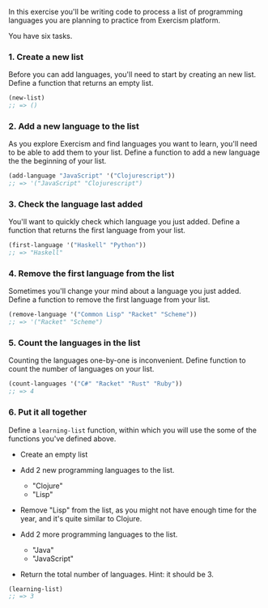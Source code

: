 In this exercise you'll be writing code to process a list of programming languages you are planning to practice from Exercism platform.

You have six tasks.

### 1. Create a new list

Before you can add languages, you'll need to start by creating an new list. Define a function that returns an empty list.

``` clojure
(new-list)
;; => ()
```

### 2. Add a new language to the list

As you explore Exercism and find languages you want to learn, you'll need to be able to add them to your list. Define a function to add a new language the the beginning of your list.

``` clojure
(add-language "JavaScript" '("Clojurescript"))
;; => '("JavaScript" "Clojurescript")
```

### 3. Check the language last added

You'll want to quickly check which language you just added. Define a function that returns the first language from your list.

``` clojure
(first-language '("Haskell" "Python"))
;; => "Haskell"
```

### 4. Remove the first language from the list

Sometimes you'll change your mind about a language you just added. Define a function to remove the first language from your list.

``` clojure
(remove-language '("Common Lisp" "Racket" "Scheme"))
;; => '("Racket" "Scheme")
```

### 5. Count the languages in the list

Counting the languages one-by-one is inconvenient. Define function to count the number of languages on your list.

``` clojure
(count-languages '("C#" "Racket" "Rust" "Ruby"))
;; => 4
```

### 6. Put it all together

Define a `learning-list` function, within which you will use the some of the functions you've defined above.

- Create an empty list
- Add 2 new programming languages to the list.

  - "Clojure"
  - "Lisp"

- Remove "Lisp" from the list, as you might not have enough time for the year, and it's quite similar to Clojure.
- Add 2 more programming languages to the list.

  - "Java"
  - "JavaScript"

- Return the total number of languages. Hint: it should be 3.

``` clojure
(learning-list)
;; => 3
```

